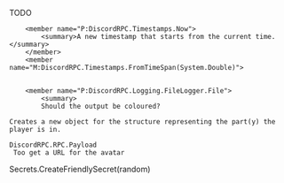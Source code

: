 TODO

        <member name="P:DiscordRPC.Timestamps.Now">
            <summary>A new timestamp that starts from the current time.</summary>
        </member>
        <member name="M:DiscordRPC.Timestamps.FromTimeSpan(System.Double)">


        <member name="P:DiscordRPC.Logging.FileLogger.File">
            <summary>
            Should the output be coloured?

    Creates a new object for the structure representing the part(y) the player is in.

    DiscordRPC.RPC.Payload
     Too get a URL for the avatar


Secrets.CreateFriendlySecret(random)